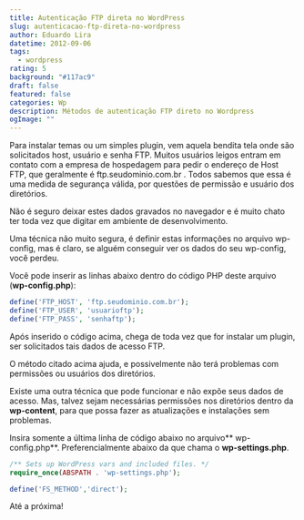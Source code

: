 ```yaml
---
title: Autenticação FTP direta no WordPress
slug: autenticacao-ftp-direta-no-wordpress
author: Eduardo Lira
datetime: 2012-09-06
tags:
  - wordpress
rating: 5
background: "#117ac9"
draft: false
featured: false
categories: Wp
description: Métodos de autenticação FTP direto no Wordpress
ogImage: ""
---
```


Para instalar temas ou um simples plugin, vem aquela bendita tela onde são solicitados host, usuário e senha FTP. Muitos usuários leigos entram em contato com a empresa de hospedagem para pedir o endereço de Host FTP, que geralmente é ftp.seudominio.com.br . Todos sabemos que essa é uma medida de segurança válida, por questões de permissão e usuário dos diretórios.

Não é seguro deixar estes dados gravados no navegador e é muito chato ter toda vez que digitar em ambiente de desenvolvimento.

Uma técnica não muito segura, é definir estas informações no arquivo wp-config, mas é claro, se alguém conseguir ver os dados do seu wp-config, você perdeu.

Você pode inserir as linhas abaixo dentro do código PHP deste arquivo (**wp-config.php**):

```php
define('FTP_HOST', 'ftp.seudominio.com.br');
define('FTP_USER', 'usuarioftp');
define('FTP_PASS', 'senhaftp');

```

Após inserido o código acima, chega de toda vez que for instalar um plugin, ser solicitados tais dados de acesso FTP.

O método citado acima ajuda, e possivelmente não terá problemas com permissões ou usuários dos diretórios.

Existe uma outra técnica que pode funcionar e não expõe seus dados de acesso. Mas, talvez sejam necessárias permissões nos diretórios dentro da **wp-content**, para que possa fazer as atualizações e instalações sem problemas.

Insira somente a última linha de código abaixo no arquivo** wp-config.php**. Preferencialmente abaixo da que chama o **wp-settings.php**.

```php
/** Sets up WordPress vars and included files. */
require_once(ABSPATH . 'wp-settings.php');

define('FS_METHOD','direct');
```

Até a próxima!
